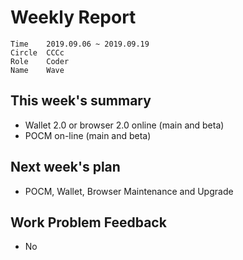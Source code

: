 # Weekly Report 
```
Time	2019.09.06 ~ 2019.09.19
Circle	CCCc
Role	Coder
Name	Wave
```
## This week's summary
- Wallet 2.0 or browser 2.0 online (main and beta)
- POCM on-line (main and beta)

## Next week's plan

- POCM, Wallet, Browser Maintenance and Upgrade

## Work Problem Feedback
- No

